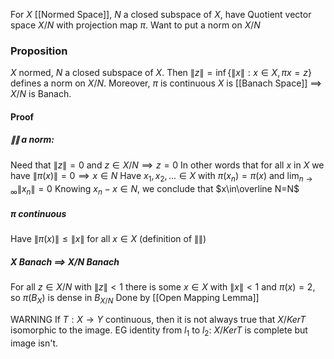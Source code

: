 For $X$ [[Normed Space]], $N$ a closed subspace of $X$, have Quotient vector space $X / N$ with projection map $\pi$.
Want to put a norm on $X /N$
### Proposition
$X$ normed, $N$ a closed subspace of $X$. 
Then $\lVert z \rVert=\inf \{ \lVert x \rVert : x \in X, \pi x=z \}$ defines a norm on $X /N$. Moreover, $\pi$ is continuous
$X$ is [[Banach Space]] $\implies$ $X /N$ is Banach.

#### Proof
##### $\lVert  \rVert$ a norm:
Need that $\lVert z \rVert=0$ and $z\in X /N \implies z=0$
In other words that for all $x$ in $X$ we have $\lVert \pi(x) \rVert=0\implies x \in N$
Have $x_{1},x_{2},\dots \in X$ with $\pi(x_{n})=\pi(x)$ and $\lim_{ n \to \infty } \lVert x_{n} \rVert=0$
Knowing $x_{n}-x\in N$, we conclude that $x\in\overline N=N$
##### $\pi$ continuous
Have $\lVert \pi(x) \rVert\leq \lVert x \rVert$ for all $x \in X$ (definition of $\lVert  \rVert$)
##### $X$ Banach $\implies$ $X /N$ Banach
For all $z \in X /N$ with $\lVert z \rVert<1$ there is some $x \in X$ with $\lVert x \rVert<1$ and $\pi(x)=2$, so $\pi(B_{X})$ is dense in $B_{X /N}$
Done by [[Open Mapping Lemma]]

WARNING If $T:X\to Y$ continuous, then it is not always true that $X /KerT$ isomorphic to the image.
EG identity from $l_{1}$ to $l_{2}$: $X /KerT$ is complete but image isn't.
